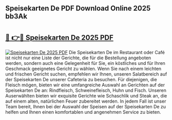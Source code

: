 ## Speisekarten De PDF Download Online 2025 bb3Ak

# <h2><a href="http://gc72fy2.nevu.top/?p=Speisekarten+De">🔗 👉🔴 Speisekarten De 2025 PDF</a></h2>

[![Speisekarten De 2025 PDF](https://i.imgur.com/dBaPXMq.png)](http://gc72fy2.nevu.top/?p=Speisekarten+De)
Die Speisekarten De im Restaurant oder Café ist nicht nur eine Liste der Gerichte, die für die Bestellung angeboten werden, sondern auch eine Gelegenheit für Sie, ein köstliches und für Ihren Geschmack geeignetes Gericht zu wählen. Wenn Sie nach einem leichten und frischen Gericht suchen, empfehlen wir Ihnen, unseren Salatbereich auf der Speisekarten De unserer Cafeteria zu besuchen. Für diejenigen, die Fleisch mögen, bieten wir eine umfangreiche Auswahl an Gerichten auf der Speisekarten De an: Rindfleisch, Schweinefleisch, Huhn und Fisch. Unseren Auserwählten bieten wir exquisite Gerichte wie Schaschlik und Steak an, die auf einem alten, natürlichen Feuer zubereitet werden. In jedem Fall ist unser Team bereit, Ihnen bei der Auswahl der Speisen auf der Speisekarten De zu helfen und Ihnen einen komfortablen und angenehmen Service zu bieten.
